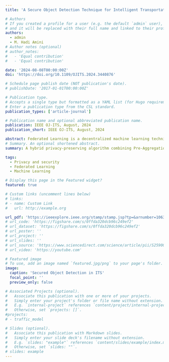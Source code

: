 ```yaml
---
title: 'A Secure Object Detection Technique for Intelligent Transportation Systems'

# Authors
# If you created a profile for a user (e.g. the default `admin` user), write the username (folder name) here
# and it will be replaced with their full name and linked to their profile.
authors:
  - admin
  - M. Hadi Amini
# Author notes (optional)
# author_notes:
#   - 'Equal contribution'
#   - 'Equal contribution'

date: '2024-08-08T00:00:00Z'
doi: 'https://doi.org/10.1109/OJITS.2024.3440876'

# Schedule page publish date (NOT publication's date).
# publishDate: '2017-01-01T00:00:00Z'

# Publication type.
# Accepts a single type but formatted as a YAML list (for Hugo requirements).
# Enter a publication type from the CSL standard.
publication_types: ['article-journal']

# Publication name and optional abbreviated publication name.
publication: IEEE OJ-ITS, August, 2024
publication_short: IEEE OJ-ITS, August, 2024

abstract: Federated Learning is a decentralized machine learning technique that creates a global model by aggregating local models from multiple edge devices without a need to access the local data. However, due to the distributed nature of federated learning, there is a larger attack surface, making cyber-attack detection and defense challenging. Although prior works developed various defense strategies to address security issues in federated learning settings, most approaches fail to mitigate cyber-attacks due to the diverse characteristics of the attack, edge devices, and data distribution. To address this issue, this paper develops a hybrid privacy-preserving algorithm to safeguard federated learning methods against malicious attacks in Intelligent Transportation Systems, considering object detection as a downstream machine learning task. This algorithm involves the edge devices (e.g., autonomous vehicles) and road side units to collaboratively train their model while maintaining the privacy of their respective data. Furthermore, this hybrid algorithm provides robust security against data poisoning-based model replacement and inference attacks throughout the training phase. We evaluated our model using the CIFAR10 and LISA traffic light dataset, demonstrating its ability to mitigate malicious attacks with minimal impact on the performance of main tasks.
# Summary. An optional shortened abstract.
summary: A hybrid privacy-preserving algorithm combining Pre-Aggregation Similarity Measurement (PA-SM) and Differential Privacy (DP) enhances the security and resilience of Federated Learning (FL) in Intelligent Transportation Systems (ITS) by defending against adversarial attacks while maintaining model performance.

tags:
  - Privacy and security
  - Federated Learning
  - Machine Learning

# Display this page in the Featured widget?
featured: true

# Custom links (uncomment lines below)
# links:
# - name: Custom Link
#   url: http://example.org

url_pdf: 'https://ieeexplore.ieee.org/stamp/stamp.jsp?tp=&arnumber=10630660'
# url_code: 'https://figshare.com/s/0ffda320dcb96c249ef2'
# url_dataset: 'https://figshare.com/s/0ffda320dcb96c249ef2'
# url_poster: ''
# url_project: ''
# url_slides: ''
# url_source: 'https://www.sciencedirect.com/science/article/pii/S2590005623000383'
# url_video: 'https://youtube.com'

# Featured image
# To use, add an image named `featured.jpg/png` to your page's folder.
image:
  caption: 'Secured Object Detection in ITS'
  focal_point: ''
  preview_only: false

# Associated Projects (optional).
#   Associate this publication with one or more of your projects.
#   Simply enter your project's folder or file name without extension.
#   E.g. `internal-project` references `content/project/internal-project/index.md`.
#   Otherwise, set `projects: []`.
#projects:
# - traffic_model

# Slides (optional).
#   Associate this publication with Markdown slides.
#   Simply enter your slide deck's filename without extension.
#   E.g. `slides: "example"` references `content/slides/example/index.md`.
#   Otherwise, set `slides: ""`.
# slides: example
---
```


<!-- {{% callout note %}}
Click the _Cite_ button above to demo the feature to enable visitors to import publication metadata into their reference management software.
{{% /callout %}}

{{% callout note %}}
Create your slides in Markdown - click the _Slides_ button to check out the example.
{{% /callout %}}

Add the publication's **full text** or **supplementary notes** here. You can use rich formatting such as including [code, math, and images](https://wowchemy.com/docs/content/writing-markdown-latex/). -->
